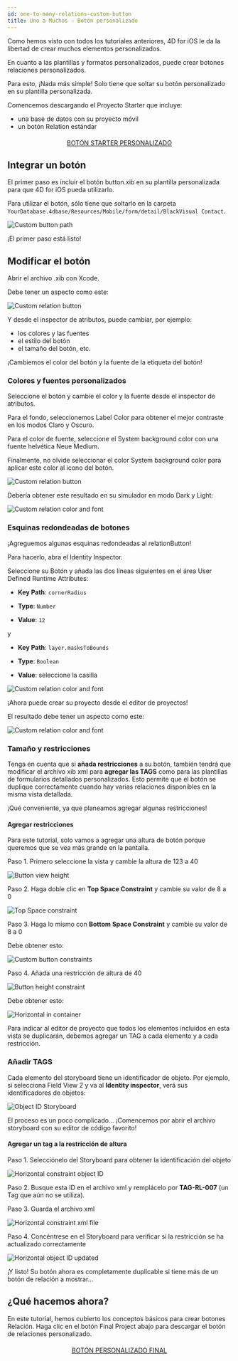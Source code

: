 ```yaml
---
id: one-to-many-relations-custom-button
title: Uno a Muchos - Botón personalizado
---
```


Como hemos visto con todos los tutoriales anteriores, 4D for iOS le da la libertad de crear muchos elementos personalizados.

En cuanto a las plantillas y formatos personalizados, puede crear botones relaciones personalizados.

Para esto, ¡Nada más simple! Solo tiene que soltar su botón personalizado en su plantilla personalizada.


Comencemos descargando el Proyecto Starter que incluye:

* una base de datos con su proyecto móvil
* un botón Relation estándar

<div markdown="1" style="text-align: center; margin-top: 20px; margin-bottom: 20px">
<a class="button"
href="https://github.com/4d-for-ios/tutorial-OneToManyCustomButton/archive/c507e764e97e006c6c785dfc468f71f5bd708845.zip">BOTÓN STARTER PERSONALIZADO</a>
</div>

## Integrar un botón

El primer paso es incluir el botón button.xib en su plantilla personalizada para que 4D for iOS pueda utilizarlo.

Para utilizar el botón, sólo tiene que soltarlo en la carpeta `YourDatabase.4dbase/Resources/Mobile/form/detail/BlackVisual Contact`.

![Custom button path](assets/en/relations/Relation-custom-button-path.png)

¡El primer paso está listo!

## Modificar el botón

Abrir el archivo .xib con Xcode.

Debe tener un aspecto como este:

![Custom relation button](assets/en/relations/Relations-custom-button-relationButton-4D-for-iOS.png)

Y desde el inspector de atributos, puede cambiar, por ejemplo:

* los colores y las fuentes
* el estilo del botón
* el tamaño del botón, etc.

¡Cambiemos el color del botón y la fuente de la etiqueta del botón!

### Colores y fuentes personalizados

Seleccione el botón y cambie el color y la fuente desde el inspector de atributos.

Para el fondo, seleccionemos Label Color para obtener el mejor contraste en los modos Claro y Oscuro.

Para el color de fuente, seleccione el System background color con una fuente helvética Neue Medium.

Finalmente, no olvide seleccionar el color System background color para aplicar este color al icono del botón.

![Custom relation button](assets/en/relations/Relations-custom-button-relationButton-4D-for-iOS-font-and-Color.png)

Debería obtener este resultado en su simulador en modo Dark y Light:

![Custom relation color and font](assets/en/relations/Custom-relation-button-Light-and-Dark-mode-font-and-color.png)

### Esquinas redondeadas de botones

¡Agreguemos algunas esquinas redondeadas al relationButton!

Para hacerlo, abra el Identity Inspector.

Seleccione su Botón y añada las dos líneas siguientes en el área User Defined Runtime Attributes:

* **Key Path**: `cornerRadius`

* **Type**: `Number`

* **Value**: `12`

y

* **Key Path**: `layer.masksToBounds`

* **Type**: `Boolean`

* **Value**: seleccione la casilla

![Custom relation color and font](assets/en/relations/Custom-relation-button-Xcode-round-corners.png)

¡Ahora puede crear su proyecto desde el editor de proyectos!

El resultado debe tener un aspecto como este:

![Custom relation color and font](assets/en/relations/Custom-relation-button-round-corners.png)

### Tamaño y restricciones

Tenga en cuenta que si **añada restricciones** a su botón, también tendrá que modificar el archivo xib xml para **agregar las TAGS** como para las plantillas de formularios detallados personalizados. Esto permite que el botón se duplique correctamente cuando hay varias relaciones disponibles en la misma vista detallada.

¡Qué conveniente, ya que planeamos agregar algunas restricciones!

#### Agregar restricciones

Para este tutorial, solo vamos a agregar una altura de botón porque queremos que se vea más grande en la pantalla.

Paso 1. Primero seleccione la vista y cambie la altura de 123 a 40

![Button view height](assets/en/relations/Button-view-height.png)

Paso 2. Haga doble clic en **Top Space Constraint** y cambie su valor de 8 a 0

![Top Space constraint](assets/en/relations/Top-Space-constraint.png)

Paso 3. Haga lo mismo con **Bottom Space Constraint** y cambie su valor de 8 a 0

Debe obtener esto:

![Custom  button constraints](assets/en/relations/Custom-button-constraints.png)

Paso 4. Añada una restricción de altura de 40

![Button height constraint](assets/en/relations/Button-height-constraint.png)

Debe obtener esto:

![Horizontal in container](assets/en/relations/Custom-relation-button-constraints.png)

Para indicar al editor de proyecto que todos los elementos incluidos en esta vista se duplicarán, debemos agregar un TAG a cada elemento y a cada restricción.


### Añadir TAGS

Cada elemento del storyboard tiene un identificador de objeto. Por ejemplo, si selecciona Field View 2 y va al **Identity inspector**, verá sus identificadores de objetos:

![Object ID Storyboard](assets/en/relations/Custom-button-object-id-storyboard.png)

El proceso es un poco complicado... ¡Comencemos por abrir el archivo storyboard con su editor de código favorito!

#### Agregar un tag a la restricción de altura

Paso 1. Selecciónelo del Storyboard para obtener la identificación del objeto

![Horizontal constraint object ID](assets/en/relations/Horizontal-constraint-object-ID.png)

Paso 2. Busque esta ID en el archivo xml y remplácelo por **TAG-RL-007** (un Tag que aún no se utiliza).

Paso 3. Guarda el archivo xml

![Horizontal constraint xml file](assets/en/relations/Horizontal-constraint-xml-file.png)

Paso 4. Concéntrese en el Storyboard para verificar si la restricción se ha actualizado correctamente

![Horizontal object ID updated](assets/en/relations/Horizontal-object-id-updated.png)

¡Y listo! Su botón ahora es completamente duplicable si tiene más de un botón de relación a mostrar...

## ¿Qué hacemos ahora?

En este tutorial, hemos cubierto los conceptos básicos para crear botones Relación. Haga clic en el botón Final Project abajo para descargar el botón de relaciones personalizado.

<div markdown="1" style="text-align: center; margin-top: 20px; margin-bottom: 20px">
<a class="button"
href="https://github.com/4d-for-ios/tutorial-OneToManyCustomButton/releases/latest/download/tutorial-OneToManyCustomButton.zip">BOTÓN PERSONALIZADO FINAL</a>
</div>
